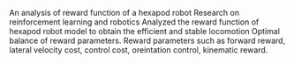 An analysis of reward function of a hexapod robot
Research on reinforcement learning and robotics
Analyzed the reward function of hexapod robot model to obtain the efficient and stable locomotion
Optimal balance of reward parameters.
Reward parameters such as forward reward, lateral velocity cost, control cost, oreintation control, kinematic reward.
